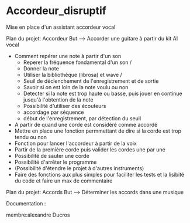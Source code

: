 ﻿# Accordeur_disruptif

Mise en place d'un assistant accordeur vocal 

Plan du projet: Accordeur
But --> Accorder une guitare à partir du kit AI vocal
- Comment repérer une note à partir d'un son
    * Reperer la fréquence fondamental d'un son /
    * Donner la note
    * Utiliser la bibliothèque (librosa) et wave /
    * Seuil de déclenchement de l'enregistrement et de sortie
    * Savoir si on est loin de la note voulu ou non
    * Detecter si la note est trop haute ou basse, puis jouer en continue jusqu'à l'obtention de la note
    * Possibilité d'utiliser des écouteurs
    * accordage par séquence 
    * début de l'enregistrement, par détection du seuil
- A partir de quand une corde est considéré comme accordé
- Mettre en place une fonction permmettant de dire si la corde est trop tendu ou non 
- Fonction pour lancer l'accordeur à partir de la voix
- Partir de la première corde puis valider les cordes une par une
- Possibilité de sauter une corde
- Possibilité d'arrêter le programme
- (Possibilité d'étendre le projet à d'autres instruments)
- Faire des fonctions aux plus simples pour faciliter les tests et la lisibité du code et faire un max de commentaire


Plan du projet: Accords
But --> Déterminer les accords dans une musique

Documentation :

membre:alexandre Ducros
